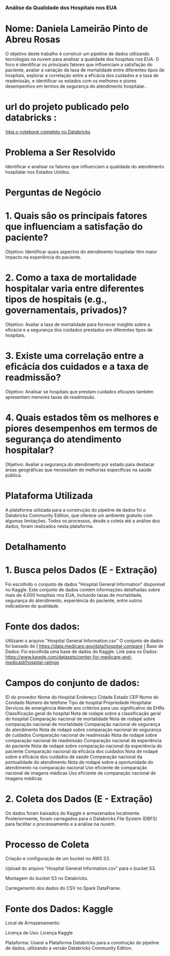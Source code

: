 ### Análise da Qualidade dos Hospitais nos EUA
# Nome: Daniela Lameirão Pinto de Abreu Rosas

O objetivo deste trabalho é construir um pipeline de dados utilizando tecnologias na nuvem para analisar a qualidade dos hospitais nos EUA. O foco é identificar os principais fatores que influenciam a satisfação do paciente, avaliar a variação da taxa de mortalidade entre diferentes tipos de hospitais, explorar a correlação entre a eficácia dos cuidados e a taxa de readmissão, e identificar os estados com os melhores e piores desempenhos em termos de segurança do atendimento hospitalar..

# url do projeto publicado pelo databricks : 
[Veja o notebook completo no Databricks](https://databricks-prod-cloudfront.cloud.databricks.com/public/4027ec902e239c93eaaa8714f173bcfc/2295645624184554/1503296092627704/3793646805506685/latest.html)

# Problema a Ser Resolvido
Identificar e analisar os fatores que influenciam a qualidade do atendimento hospitalar nos Estados Unidos.

# Perguntas de Negócio

# 1. Quais são os principais fatores que influenciam a satisfação do paciente?
Objetivo: Identificar quais aspectos do atendimento hospitalar têm maior impacto na experiência do paciente.

# 2. Como a taxa de mortalidade hospitalar varia entre diferentes tipos de hospitais (e.g., governamentais, privados)?
Objetivo: Avaliar a taxa de mortalidade para fornecer insights sobre a eficácia e a segurança dos cuidados prestados em diferentes tipos de hospitais.

# 3. Existe uma correlação entre a eficácia dos cuidados e a taxa de readmissão?
Objetivo: Analisar se hospitais que prestam cuidados eficazes também apresentam menores taxas de readmissão.

# 4. Quais estados têm os melhores e piores desempenhos em termos de segurança do atendimento hospitalar?
Objetivo: Avaliar a segurança do atendimento por estado para destacar áreas geográficas que necessitam de melhorias específicas na saúde pública.

# Plataforma Utilizada
A plataforma utilizada para a construção do pipeline de dados foi o Databricks Community Edition, que oferece um ambiente gratuito com algumas limitações. Todos os processos, desde a coleta até a análise dos dados, foram realizados nesta plataforma.

# Detalhamento

# 1. Busca pelos Dados (E - Extração)
Foi escolhido o conjunto de dados "Hospital General Information" disponível no Kaggle. Este conjunto de dados contém informações detalhadas sobre mais de 4.000 hospitais nos EUA, incluindo taxas de mortalidade, segurança do atendimento, experiência do paciente, entre outros indicadores de qualidade.

# Fonte dos dados:
Utilizarei o arquivo "Hospital General Information.csv" O conjunto de dados foi baixado de [ https://data.medicare.gov/data/hospital-compare ] Base de Dados: Foi escolhida uma base de dados do Kaggle. Link para os Dados: https://www.kaggle.com/datasets/center-for-medicare-and-medicaid/hospital-ratings

# Campos do conjunto de dados:
ID do provedor Nome do Hospital Endereço Cidade Estado CEP Nome do Condado Número de telefone Tipo de hospital Propriedade Hospitalar Serviços de emergência Atende aos critérios para uso significativo de EHRs Classificação geral do hospital Nota de rodapé sobre a classificação geral do hospital Comparação nacional de mortalidade Nota de rodapé sobre comparação nacional de mortalidade Comparação nacional de segurança do atendimento Nota de rodapé sobre comparação nacional de segurança de cuidados Comparação nacional de readmissão Nota de rodapé sobre comparação nacional de readmissão Comparação nacional da experiência do paciente Nota de rodapé sobre comparação nacional da experiência do paciente Comparação nacional da eficácia dos cuidados Nota de rodapé sobre a eficácia dos cuidados de saúde Comparação nacional da pontualidade do atendimento Nota de rodapé sobre a oportunidade do atendimento na comparação nacional Uso eficiente de comparação nacional de imagens médicas Uso eficiente de comparação nacional de imagens médicas

# 2. Coleta dos Dados (E - Extração)
Os dados foram baixados do Kaggle e armazenados localmente. Posteriormente, foram carregados para o Databricks File System (DBFS) para facilitar o processamento e a análise na nuvem.

# Processo de Coleta

Criação e configuração de um bucket no AWS S3.

Upload do arquivo "Hospital General Information.csv" para o bucket S3.

Montagem do bucket S3 no Databricks.

Carregamento dos dados do CSV no Spark DataFrame.

# Fonte dos Dados: Kaggle

Local de Armazenamento:

Licença de Uso: Licença Kaggle

Plataforma: Usarei a Plataforma Databricks para a construção do pipeline de dados, utilizando a versão Databricks Community Edition.


